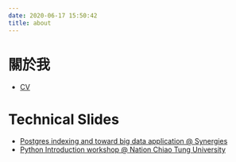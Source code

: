 ```yaml
---
date: 2020-06-17 15:50:42
title: about
---
```



# 關於我
* [CV](https://www.dropbox.com/s/4g599p6hsvd7j4u/Jordan_resume_20200518.pdf)

# Technical Slides
* [Postgres indexing and toward big data application @ Synergies](https://www.slideshare.net/ssuserb41761/postgres-indexing-and-toward-big-data-application)
* [Python Introduction workshop @ Nation Chiao Tung University](https://www.slideshare.net/ssuserb41761/python-nctu)

